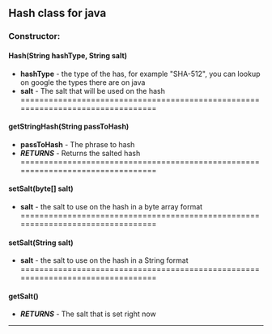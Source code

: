 ## Hash class for java
### Constructor:
#### Hash(String hashType, String salt)
- **hashType** - the type of the has, for example "SHA-512", you can lookup on google the types there are on java
- **salt** - The salt that will be used on the hash
================================================================================
#### getStringHash(String passToHash)
- **passToHash** - The phrase to hash
- _**RETURNS**_ - Returns the salted hash
================================================================================
#### setSalt(byte[] salt)
- **salt** - the salt to use on the hash in a byte array format
================================================================================
#### setSalt(String salt)
- **salt** - the salt to use on the hash in a String format
================================================================================
#### getSalt()
- _**RETURNS**_ - The salt that is set right now
--------------------------------------------------------------------------------
